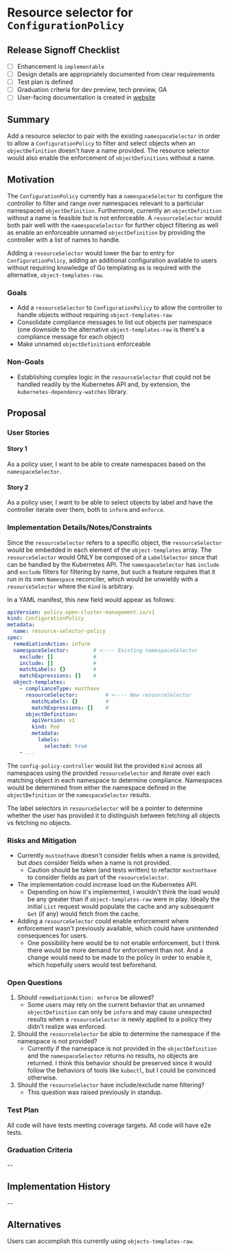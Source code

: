 # Resource selector for `ConfigurationPolicy`

## Release Signoff Checklist

- [ ] Enhancement is `implementable`
- [ ] Design details are appropriately documented from clear requirements
- [ ] Test plan is defined
- [ ] Graduation criteria for dev preview, tech preview, GA
- [ ] User-facing documentation is created in
      [website](https://github.com/open-cluster-management-io/open-cluster-management-io.github.io/)

## Summary

Add a resource selector to pair with the existing `namespaceSelector` in order to allow a
`ConfigurationPolicy` to filter and select objects when an `objectDefinition` doesn't have a name
provided. The resource selector would also enable the enforcement of `objectDefinitions` without a
name.

## Motivation

The `ConfigurationPolicy` currently has a `namespaceSelector` to configure the controller to filter
and range over namespaces relevant to a particular namespaced `objectDefinition`. Furthermore,
currently an `objectDefinition` without a name is feasible but is not enforceable. A
`resourceSelector` would both pair well with the `namespaceSelector` for further object filtering as
well as enable an enforceable unnamed `objectDefinition` by providing the controller with a list of
names to handle.

Adding a `resourceSelector` would lower the bar to entry for `ConfigurationPolicy`, adding an
additional configuration available to users without requiring knowledge of Go templating as is
required with the alternative, `object-templates-raw`.

### Goals

- Add a `resourceSelector` to `ConfigurationPolicy` to allow the controller to handle objects
  without requiring `object-templates-raw`
- Consolidate compliance messages to list out objects per namespace (one downside to the alternative
  `object-templates-raw` is there's a compliance message for each object)
- Make unnamed `objectDefinition`s enforceable

### Non-Goals

- Establishing complex logic in the `resourceSelector` that could not be handled readily by the
  Kubernetes API and, by extension, the `kubernetes-dependency-watches` library.

## Proposal

### User Stories

#### Story 1

As a policy user, I want to be able to create namespaces based on the `namespaceSelector`.

#### Story 2

As a policy user, I want to be able to select objects by label and have the controller iterate over
them, both to `inform` and `enforce`.

### Implementation Details/Notes/Constraints

Since the `resourceSelector` refers to a specific object, the `resourceSelector` would be embedded
in each element of the `object-templates` array. The `resourceSelector` would ONLY be composed of a
`LabelSelector` since that can be handled by the Kubernetes API. The `namespaceSelector` has
`include` and `exclude` filters for filtering by name, but such a feature requires that it run in
its own `Namespace` reconciler, which would be unwieldy with a `resourceSelector` where the `Kind`
is arbitrary.

In a YAML manifest, this new field would appear as follows:

```yaml
apiVersion: policy.open-cluster-management.io/v1
kind: ConfigurationPolicy
metadata:
  name: resource-selector-policy
spec:
  remediationAction: inform
  namespaceSelector:        # <---- Existing namespaceSelector
    exclude: []             #
    include: []             #
    matchLabels: {}         #
    matchExpressions: []    #
  object-templates:
    - complianceType: musthave
      resourceSelector:         # <---- New resourceSelector
        matchLabels: {}         #
        matchExpressions: []    #
      objectDefinition:
        apiVersion: v1
        kind: Pod
        metadata:
          labels:
            selected: true
    - ...
```

The `config-policy-controller` would list the provided `Kind` across all namespaces using the
provided `resourceSelector` and iterate over each matching object in each namespace to determine
compliance. Namespaces would be determined from either the namespace defined in the
`objectDefinition` or the `namespaceSelector` results.

The label selectors in `resourceSelector` will be a pointer to determine whether the user has
provided it to distinguish between fetching all objects vs fetching no objects.

### Risks and Mitigation

- Currently `mustnothave` doesn't consider fields when a name is provided, but _does_ consider
  fields when a name is not provided.
  - Caution should be taken (and tests written) to refactor `mustnothave` to consider fields as part
    of the `resourceSelector`.
- The implementation could increase load on the Kubernetes API.
  - Depending on how it's implemented, I wouldn't think the load would be any greater than if
    `object-templates-raw` were in play. Ideally the initial `List` request would populate the cache
    and any subsequent `Get` (if any) would fetch from the cache.
- Adding a `resourceSelector` could enable enforcement where enforcement wasn't previously
  available, which could have unintended consequences for users.
  - One possibility here would be to not enable enforcement, but I think there would be more demand
    for enforcement than not. And a change would need to be made to the policy in order to enable
    it, which hopefully users would test beforehand.

### Open Questions

1. Should `remediationAction: enforce` be allowed?
   - Some users may rely on the current behavior that an unnamed `objectDefinition` can only be
     `inform` and may cause unexpected results when a `resourceSelector` is newly applied to a
     policy they didn't realize was enforced.
2. Should the `resourceSelector` be able to determine the namespace if the namespace is not
   provided?
   - Currently if the namespace is not provided in the `objectDefinition` and the
     `namespaceSelector` returns no results, no objects are returned. I think this behavior should
     be preserved since it would follow the behaviors of tools like `kubectl`, but I could be
     convinced otherwise.
3. Should the `resourceSelector` have include/exclude name filtering?
   - This question was raised previously in standup.

### Test Plan

All code will have tests meeting coverage targets. All code will have e2e tests.

### Graduation Criteria

--

## Implementation History

--

## Alternatives

Users can accomplish this currently using `objects-templates-raw`.

